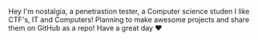 Hey I'm nostalgia, a penetrastion tester, a Computer science studen
I like CTF's, IT and Computers! Planning to make awesome projects and share them on GitHub as a repo!
Have a great day ❤️
